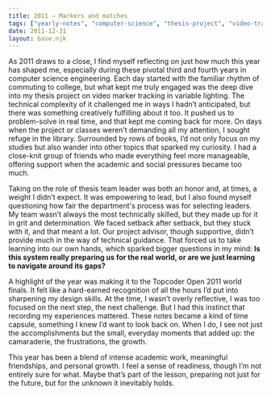 ```yaml
---
title: 2011 — Markers and matches
tags: ["yearly-notes", "computer-science", "thesis-project", "video-tracking", "library-exploration", "team-leadership", "academic-pressures", "self-directed-learning", "topcoder-open", "real-world-preparation", "personal-growth"]
date: 2011-12-31
layout: base.njk
--- 
```


As 2011 draws to a close, I find myself reflecting on just how much this year has shaped me, especially during these pivotal third and fourth years in computer science engineering. Each day started with the familiar rhythm of commuting to college, but what kept me truly engaged was the deep dive into my thesis project on video marker tracking in variable lighting. The technical complexity of it challenged me in ways I hadn’t anticipated, but there was something creatively fulfilling about it too. It pushed us to problem-solve in real time, and that kept me coming back for more. On days when the project or classes weren’t demanding all my attention, I sought refuge in the library. Surrounded by rows of books, I’d not only focus on my studies but also wander into other topics that sparked my curiosity. I had a close-knit group of friends who made everything feel more manageable, offering support when the academic and social pressures became too much.

Taking on the role of thesis team leader was both an honor and, at times, a weight I didn’t expect. It was empowering to lead, but I also found myself questioning how fair the department's process was for selecting leaders. My team wasn’t always the most technically skilled, but they made up for it in grit and determination. We faced setback after setback, but they stuck with it, and that meant a lot. Our project advisor, though supportive, didn’t provide much in the way of technical guidance. That forced us to take learning into our own hands, which sparked bigger questions in my mind: **Is this system really preparing us for the real world, or are we just learning to navigate around its gaps?**

A highlight of the year was making it to the Topcoder Open 2011 world finals. It felt like a hard-earned recognition of all the hours I’d put into sharpening my design skills. At the time, I wasn’t overly reflective, I was too focused on the next step, the next challenge. But I had this instinct that recording my experiences mattered. These notes became a kind of time capsule, something I knew I’d want to look back on. When I do, I see not just the accomplishments but the small, everyday moments that added up: the camaraderie, the frustrations, the growth.

This year has been a blend of intense academic work, meaningful friendships, and personal growth. I feel a sense of readiness, though I’m not entirely sure for what. Maybe that’s part of the lesson, preparing not just for the future, but for the unknown it inevitably holds.